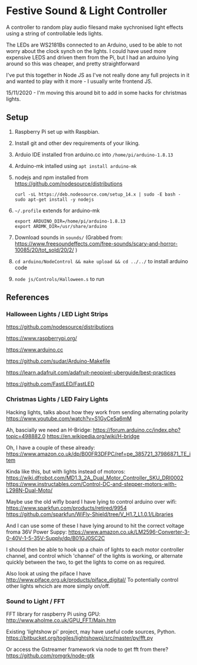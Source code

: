 # Festive Sound & Light Controller

A controller to random play audio filesand make sychronised light effects using
a string of controllable leds lights.

The LEDs are WS2181Bs connected to an Arduino, used to be able to not worry about
the clock synch on the lights. I could have used more expensive LEDS and driven
them from the Pi, but I had an arduino lying around so this was cheaper, and
pretty straightforward

I've put this together in Node JS as I've not really done any full projects in
it and wanted to play with it more - I usually write frontend JS.

15/11/2020 - I'm moving this around bit to add in some hacks for christmas lights.

## Setup

1. Raspberry Pi set up with Raspbian.
2. Install git and other dev requirements of your liking.
3. Arduio IDE installed fron arduino.cc into `/home/pi/arduino-1.8.13`
4. Arduino-mk intalled using `apt install arduino-mk`
5. nodejs and npm installed from https://github.com/nodesource/distributions
    ```
    curl -sL https://deb.nodesource.com/setup_14.x | sudo -E bash -
    sudo apt-get install -y nodejs
    ```
6. `~/.profile` extends for arduino-mk

    ```
    export ARDUINO_DIR=/home/pi/arduino-1.8.13
    export ARDMK_DIR=/usr/share/arduino
    ```
7. Download sounds in `sounds/` (Grabbed  from: https://www.freesoundeffects.com/free-sounds/scary-and-horror-10085/20/tot_sold/20/2/ )
8. `cd arduino/NodeControl && make upload && cd ../../` to install arduino code
9. `node js/Controls/Halloween.s` to run

## References

### Halloween Lights / LED Light Strips

https://github.com/nodesource/distributions

https://www.raspberrypi.org/

https://www.arduino.cc

https://github.com/sudar/Arduino-Makefile

https://learn.adafruit.com/adafruit-neopixel-uberguide/best-practices

https://github.com/FastLED/FastLED

### Christmas Lights / LED Fairy Lights

Hacking lights, talks about how they work from sending alternating polarity
https://www.youtube.com/watch?v=S1GyCe5a6mM

Ah, bascially we need an H-Bridge:
https://forum.arduino.cc/index.php?topic=498882.0
https://en.wikipedia.org/wiki/H-bridge

Oh, I have a couple of these already:
https://www.amazon.co.uk/dp/B00FR3DFPC/ref=pe_385721_37986871_TE_item

Kinda like this, but with lights instead of motoros:
https://wiki.dfrobot.com/MD1.3_2A_Dual_Motor_Controller_SKU_DRI0002
https://www.instructables.com/Control-DC-and-stepper-motors-with-L298N-Dual-Moto/

Maybe use the old wifly board I have lying to control arduino over wifi:
https://www.sparkfun.com/products/retired/9954
https://github.com/sparkfun/WiFly-Shield/tree/V_H1.7_L1.0.1/Libraries

And I can use some of these I have lying around to hit the correct voltage froma 36V Power Suppy:
https://www.amazon.co.uk/LM2596-Converter-3-0-40V-1-5-35V-Supply/dp/B01GJ0SC2C

I should then be able to hook up a chain of lights to each motor controller channel,
and control which 'channel' of the lights is working, or alternate quickly between the two,
to get the lights to come on as required.

Also look at using the piface I have
http://www.piface.org.uk/products/piface_digital/
To potentially control other lights whcich are more simply on/off.

### Sound to Light / FFT

FFT library for raspberry Pi using GPU:
http://www.aholme.co.uk/GPU_FFT/Main.htm

Existing 'lightshow pi' project, may have useful code sources, Python.
https://bitbucket.org/togiles/lightshowpi/src/master/py/fft.py

Or access the Gstreamer framework via node to get fft from there?
https://github.com/romgrk/node-gtk

